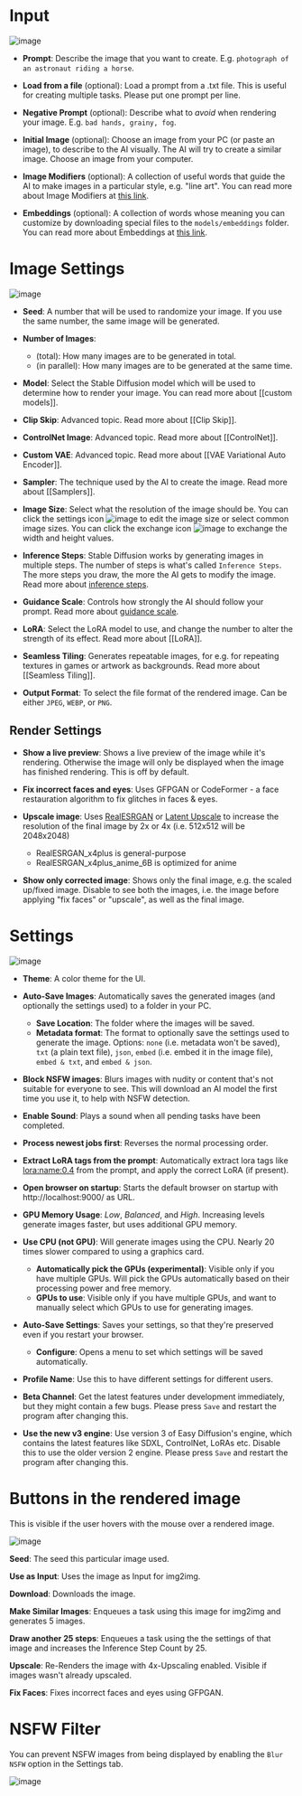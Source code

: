 # Input

![image](https://github.com/easydiffusion/easydiffusion/assets/844287/ad9e8d5f-44f4-44ed-8da9-5b45c3e44ea1)

* **Prompt**: Describe the image that you want to create. E.g. `photograph of an astronaut riding a horse`.

* **Load from a file** (optional): Load a prompt from a .txt file. This is useful for creating multiple tasks. Please put one prompt per line.

* **Negative Prompt** (optional): Describe what to *avoid* when rendering your image. E.g. `bad hands, grainy, fog`.

* **Initial Image** (optional): Choose an image from your PC (or paste an image), to describe to the AI visually. The AI will try to create a similar image. Choose an image from your computer.

* **Image Modifiers** (optional): A collection of useful words that guide the AI to make images in a particular style, e.g. "line art". You can read more about Image Modifiers at [this link](https://github.com/easydiffusion/easydiffusion/wiki/Image-Modifiers).

* **Embeddings** (optional): A collection of words whose meaning you can customize by downloading special files to the `models/embeddings` folder. You can read more about Embeddings at [this link](https://github.com/easydiffusion/easydiffusion/wiki/Embeddings).

# Image Settings

![image](https://github.com/easydiffusion/easydiffusion/assets/844287/3dfe1cf6-2d50-4b68-b1cd-7549da691160)

* **Seed**: A number that will be used to randomize your image. If you use the same number, the same image will be generated.

* **Number of Images**: 
  * (total): How many images are to be generated in total.
  * (in parallel): How many images are to be generated at the same time.

* **Model**: Select the Stable Diffusion model which will be used to determine how to render your image. You can read more about [[custom models]].

* **Clip Skip**: Advanced topic. Read more about [[Clip Skip]].

* **ControlNet Image**: Advanced topic. Read more about [[ControlNet]].

* **Custom VAE**: Advanced topic. Read more about [[VAE Variational Auto Encoder]].

* **Sampler**: The technique used by the AI to create the image. Read more about [[Samplers]].

* **Image Size**: Select what the resolution of the image should be. You can click the settings icon ![image](https://github.com/easydiffusion/easydiffusion/assets/844287/6897a367-0754-4e7c-b8d1-026ad01df9b6) to edit the image size or select common image sizes. You can click the exchange icon ![image](https://github.com/easydiffusion/easydiffusion/assets/844287/683b1799-5ad7-4fed-a8d4-7d5af82d4f84) to exchange the width and height values.

* **Inference Steps**: Stable Diffusion works by generating images in multiple steps. The number of steps is what's called `Inference Steps`. The more steps you draw, the more the AI gets to modify the image. Read more about [inference steps](https://getimg.ai/guides/interactive-guide-to-stable-diffusion-steps-parameter).

* **Guidance Scale**: Controls how strongly the AI should follow your prompt. Read more about [guidance scale](https://getimg.ai/guides/interactive-guide-to-stable-diffusion-guidance-scale-parameter).

* **LoRA**: Select the LoRA model to use, and change the number to alter the strength of its effect. Read more about [[LoRA]].

* **Seamless Tiling**: Generates repeatable images, for e.g. for repeating textures in games or artwork as backgrounds. Read more about [[Seamless Tiling]].

* **Output Format**: To select the file format of the rendered image. Can be either `JPEG`, `WEBP`, or `PNG`.

## Render Settings

* **Show a live preview**: Shows a live preview of the image while it's rendering. Otherwise the image will only be displayed when the image has finished rendering. This is off by default.

* **Fix incorrect faces and eyes**: Uses GFPGAN or CodeFormer - a face restauration algorithm to fix glitches in faces & eyes.

* **Upscale image**: Uses [RealESRGAN](https://github.com/xinntao/Real-ESRGAN) or [Latent Upscale](https://huggingface.co/docs/diffusers/api/pipelines/stable_diffusion/latent_upscale) to increase the resolution of the final image by 2x or 4x (i.e. 512x512 will be 2048x2048)
  * RealESRGAN_x4plus is general-purpose
  * RealESRGAN_x4plus_anime_6B is optimized for anime

* **Show only corrected image**: Shows only the final image, e.g. the scaled up/fixed image. Disable to see both the images, i.e. the image before applying "fix faces" or "upscale", as well as the final image.

# Settings

![image](https://github.com/easydiffusion/easydiffusion/assets/844287/6c5d520e-b6fe-493c-9535-4a83ec1736b6)

* **Theme**: A color theme for the UI.

* **Auto-Save Images**: Automatically saves the generated images (and optionally the settings used) to a folder in your PC.
  * **Save Location**: The folder where the images will be saved.
  * **Metadata format**: The format to optionally save the settings used to generate the image. Options: `none` (i.e. metadata won't be saved), `txt` (a plain text file), `json`, `embed` (i.e. embed it in the image file), `embed & txt`, and `embed & json`.

* **Block NSFW images**: Blurs images with nudity or content that's not suitable for everyone to see. This will download an AI model the first time you use it, to help with NSFW detection.

* **Enable Sound**: Plays a sound when all pending tasks have been completed.

* **Process newest jobs first**: Reverses the normal processing order.

* **Extract LoRA tags from the prompt**: Automatically extract lora tags like <lora:name:0.4> from the prompt, and apply the correct LoRA (if present).

* **Open browser on startup**: Starts the default browser on startup with http://localhost:9000/ as URL.

* **GPU Memory Usage**: *Low*, *Balanced*, and *High*. Increasing levels generate images faster, but uses additional GPU memory.

* **Use CPU (not GPU)**: Will generate images using the CPU. Nearly 20 times slower compared to using a graphics card.
  * **Automatically pick the GPUs (experimental)**: Visible only if you have multiple GPUs. Will pick the GPUs automatically based on their processing power and free memory.
  * **GPUs to use**: Visible only if you have multiple GPUs, and want to manually select which GPUs to use for generating images.

* **Auto-Save Settings**: Saves your settings, so that they're preserved even if you restart your browser.
  * **Configure**: Opens a menu to set which settings will be saved automatically.

* **Profile Name**: Use this to have different settings for different users.

* **Beta Channel**: Get the latest features under development immediately, but they might contain a few bugs. Please press `Save` and restart the program after changing this.

* **Use the new v3 engine**: Use version 3 of Easy Diffusion's engine, which contains the latest features like SDXL, ControlNet, LoRAs etc. Disable this to use the older version 2 engine. Please press `Save` and restart the program after changing this.

# Buttons in the rendered image 
This is visible if the user hovers with the mouse over a rendered image.

![image](https://user-images.githubusercontent.com/2499585/200590572-b2ef2d74-1a5d-4394-8899-47c8578bedf1.png)

**Seed**: The seed this particular image used.

**Use as Input**: Uses the image as Input for img2img.

**Download**: Downloads the image.

**Make Similar Images**: Enqueues a task using this image for img2img and generates 5 images.

**Draw another 25 steps**: Enqueues a task using the the settings of that image and increases the Inference Step Count by 25.

**Upscale**: Re-Renders the image with 4x-Upscaling enabled. Visible if images wasn't already upscaled.

**Fix Faces**: Fixes incorrect faces and eyes using GFPGAN.

# NSFW Filter
You can prevent NSFW images from being displayed by enabling the `Blur NSFW` option in the Settings tab.

![image](https://user-images.githubusercontent.com/844287/236732669-4996a782-04c1-4d57-b2c2-e49e43c563dd.png)
